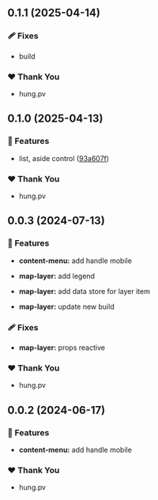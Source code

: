 ## 0.1.1 (2025-04-14)

### 🩹 Fixes

- build

### ❤️ Thank You

- hung.pv

## 0.1.0 (2025-04-13)

### 🚀 Features

- list, aside control ([93a607f](https://github.com/hung4564/vue-library/commit/93a607f))

### ❤️ Thank You

- hung.pv

## 0.0.3 (2024-07-13)

### 🚀 Features

- **content-menu:** add handle mobile

- **map-layer:** add legend

- **map-layer:** add data store for layer item

- **map-layer:** update new build

### 🩹 Fixes

- **map-layer:** props reactive

### ❤️ Thank You

- hung.pv

## 0.0.2 (2024-06-17)

### 🚀 Features

- **content-menu:** add handle mobile

### ❤️ Thank You

- hung.pv
